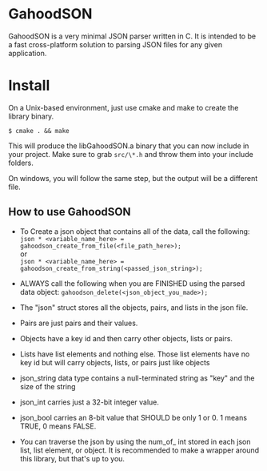 # GahoodSON

GahoodSON is a very minimal JSON parser written in C. It is intended to be a fast cross-platform solution to parsing JSON files for any given application.

# Install

On a Unix-based environment, just use cmake and make to create the library binary.
```
$ cmake . && make
```
This will produce the libGahoodSON.a binary that you can now include in your project. Make sure to grab `src/\*.h` and throw them into your include folders.

On windows, you will follow the same step, but the output will be a different file. 


## How to use GahoodSON

 - To Create a json object that contains all of the data, call the following:<br>
 `
       json * <variable_name_here> = gahoodson_create_from_file(<file_path_here>);
 `
 <br> or <br>
 `
       json * <variable_name_here> = gahoodson_create_from_string(<passed_json_string>);
 `

  - ALWAYS call the following when you are FINISHED using the parsed data object:
       `
       gahoodson_delete(<json_object_you_made>);
       `
 
  - The "json" struct stores all the objects, pairs, and lists in the json file.
  - Pairs are just pairs and their values. 
  - Objects have a key id and then carry other objects, lists or pairs.
  - Lists have list elements and nothing else. Those list elements have no key id but will carry objects, lists, or pairs just like objects
 
  - json_string data type contains a null-terminated string as "key" and the size of the string
  - json_int carries just a 32-bit integer value.
  - json_bool carries an 8-bit value that SHOULD be only 1 or 0. 1 means TRUE, 0 means FALSE. 
 
  - You can traverse the json by using the num_of_<type> int stored in each json list, list element, or object. It is recommended to make a wrapper around this library, but that's up to you.
